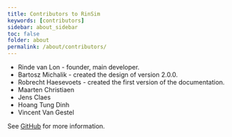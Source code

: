 ```yaml
---
title: Contributors to RinSim
keywords: [contributors]
sidebar: about_sidebar
toc: false
folder: about
permalink: /about/contributors/
---
```


* Rinde van Lon - founder, main developer.
* Bartosz Michalik - created the design of version 2.0.0.
* Robrecht Haesevoets - created the first version of the documentation.
* Maarten Christiaen
* Jens Claes
* Hoang Tung Dinh
* Vincent Van Gestel

See [GitHub](https://github.com/rinde/RinSim/graphs/contributors) for more information.